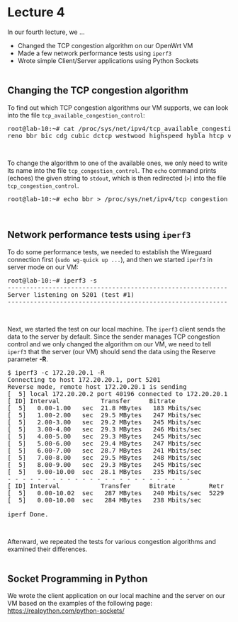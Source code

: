 # Lecture 4

In our fourth lecture, we ...
* Changed the TCP congestion algorithm on our OpenWrt VM
* Made a few network performance tests using <code>iperf3</code>
* Wrote simple Client/Server applications using Python Sockets
<br><br>


## Changing the TCP congestion algorithm

To find out which TCP congestion algorithms our VM supports, we can look into the file <code>tcp_available_congestion_control</code>:
<pre>
root@lab-10:~# cat /proc/sys/net/ipv4/tcp_available_congestion_control
reno bbr bic cdg cubic dctcp westwood highspeed hybla htcp vegas nv veno scalable lp yeah illinois
</pre>
<br>

To change the algorithm to one of the available ones, we only need to write its name into the file <code>tcp_congestion_control</code>. The <code>echo</code> command prints (echoes) the given string to <code>stdout</code>, which is then redirected (<code>></code>) into the file <code>tcp_congestion_control</code>.
<pre>root@lab-10:~# echo bbr > /proc/sys/net/ipv4/tcp_congestion_control</pre>
<br>


## Network performance tests using <code>iperf3</code>

To do some performance tests, we needed to establish the Wireguard connection first (<code>sudo wg-quick up ...</code>), and then we started <code>iperf3</code> in server mode on our VM:
<pre>
root@lab-10:~# iperf3 -s
-----------------------------------------------------------
Server listening on 5201 (test #1)
-----------------------------------------------------------
</pre>
<br>

Next, we started the test on our local machine. The <code>iperf3</code> client sends the data to the server by default. Since the sender manages TCP congestion control and we only changed the algorithm on our VM, we need to tell <code>iperf3</code> that the server (our VM) should send the data using the Reserve parameter **-R**.
<pre>
$ iperf3 -c 172.20.20.1 -R
Connecting to host 172.20.20.1, port 5201
Reverse mode, remote host 172.20.20.1 is sending
[  5] local 172.20.20.2 port 40196 connected to 172.20.20.1 port 5201
[ ID] Interval           Transfer     Bitrate
[  5]   0.00-1.00   sec  21.8 MBytes   183 Mbits/sec                  
[  5]   1.00-2.00   sec  29.5 MBytes   247 Mbits/sec                  
[  5]   2.00-3.00   sec  29.2 MBytes   245 Mbits/sec                  
[  5]   3.00-4.00   sec  29.3 MBytes   246 Mbits/sec                  
[  5]   4.00-5.00   sec  29.3 MBytes   245 Mbits/sec                  
[  5]   5.00-6.00   sec  29.4 MBytes   247 Mbits/sec                  
[  5]   6.00-7.00   sec  28.7 MBytes   241 Mbits/sec                  
[  5]   7.00-8.00   sec  29.5 MBytes   248 Mbits/sec                  
[  5]   8.00-9.00   sec  29.3 MBytes   245 Mbits/sec                  
[  5]   9.00-10.00  sec  28.1 MBytes   235 Mbits/sec                  
- - - - - - - - - - - - - - - - - - - - - - - - -
[ ID] Interval           Transfer     Bitrate         Retr
[  5]   0.00-10.02  sec   287 MBytes   240 Mbits/sec  5229             sender
[  5]   0.00-10.00  sec   284 MBytes   238 Mbits/sec                  receiver

iperf Done.
</pre>
<br>

Afterward, we repeated the tests for various congestion algorithms and examined their differences.
<br><br>


## Socket Programming in Python

We wrote the client application on our local machine and the server on our VM based on the examples of the following page: https://realpython.com/python-sockets/

